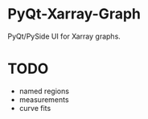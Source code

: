 # PyQt-Xarray-Graph
PyQt/PySide UI for Xarray graphs.

# TODO
- named regions
- measurements
- curve fits
